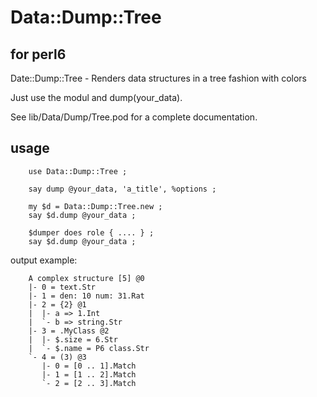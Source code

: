 # Data::Dump::Tree 

## for perl6

Date::Dump::Tree - Renders data structures in a tree fashion with colors

Just use the modul and dump(your_data). 

See lib/Data/Dump/Tree.pod for a complete documentation.


## usage

```perl6
	use Data::Dump::Tree ;

	say dump @your_data, 'a_title', %options ;

	my $d = Data::Dump::Tree.new ;
	say $d.dump @your_data ;

	$dumper does role { .... } ;
	say $d.dump @your_data ;

```

output example:
```
	A complex structure [5] @0
	|- 0 = text.Str
	|- 1 = den: 10 num: 31.Rat
	|- 2 = {2} @1
	|  |- a => 1.Int
	|  `- b => string.Str
	|- 3 = .MyClass @2
	|  |- $.size = 6.Str
	|  `- $.name = P6 class.Str
	`- 4 = (3) @3
	   |- 0 = [0 .. 1].Match
	   |- 1 = [1 .. 2].Match
	   `- 2 = [2 .. 3].Match

```

